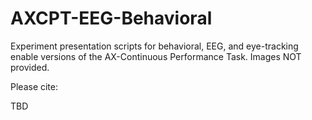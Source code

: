 # AXCPT-EEG-Behavioral
Experiment presentation scripts for behavioral, EEG, and eye-tracking enable versions of the AX-Continuous Performance Task. Images NOT provided.

Please cite:

TBD
